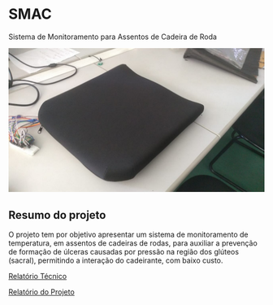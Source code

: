 # SMAC

Sistema de Monitoramento para Assentos de Cadeira de Roda

![Ilustrativo](./src/ilustrativo.jpeg) 

## Resumo do projeto

O projeto tem por objetivo apresentar um sistema de monitoramento de temperatura, em assentos de cadeiras de rodas, para auxiliar a prevenção de formação de úlceras causadas por pressão na região dos glúteos (sacral), permitindo a interação do cadeirante, com baixo custo.

[Relatório Técnico](./tecnico.md)

[Relatório do Projeto](./projeto.md)

